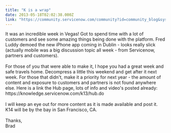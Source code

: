 ```yaml
---
title: "K is a wrap"
date: 2013-05-18T02:02:38.000Z
link: "https://community.servicenow.com/community?id=community_blog&sys_id=727d6269dbd0dbc01dcaf3231f9619f9"
---
```

<p>It was an incredible week in Vegas! Got to spend time with a lot of customers and see some amazing things being done with the platform. Fred Luddy demoed the new iPhone app coming in Dublin - looks really slick (actually mobile was a big discussion topic all week - from Servicenow, partners and customers).<br /><br />For those of you that were able to make it, I hope you had a great week and safe travels home. Decompress a little this weekend and get after it next week. For those that didn't, make it a priority for next year - the amount of content and exposure to customers and partners is not found anywhere else. Here is a link the Hub page, lots of info and video's posted already: https://knowledge.servicenow.com/k13/hub.do<br /><br />I will keep an eye out for more content as it is made available and post it. K14 will be by the bay in San Francisco, CA.<br /><br />Thanks,<br />Brad</p>